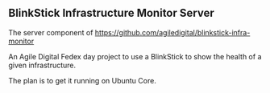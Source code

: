 BlinkStick Infrastructure Monitor Server
----------------------------------------

The server component of https://github.com/agiledigital/blinkstick-infra-monitor

An Agile Digital Fedex day project to use a BlinkStick to show the health of a given infrastructure.

The plan is to get it running on Ubuntu Core.

